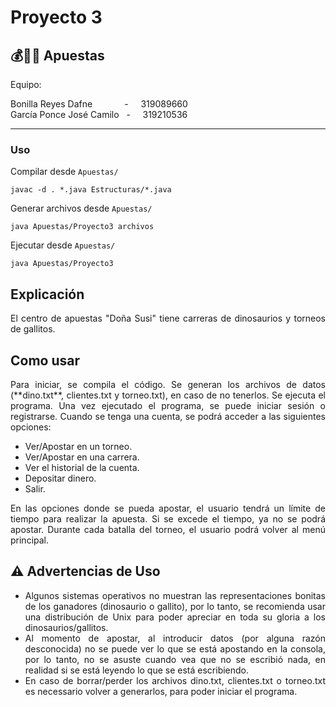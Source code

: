 # Proyecto 3

## 💰🦖🐓 Apuestas

Equipo:

Bonilla Reyes Dafne &nbsp; &nbsp; &nbsp; &nbsp; &nbsp; &nbsp; - &nbsp; &nbsp; 319089660  
García Ponce José Camilo &nbsp; - &nbsp; &nbsp; 319210536

---

### Uso

Compilar desde `Apuestas/`

```
javac -d . *.java Estructuras/*.java
```

Generar archivos desde `Apuestas/`

```
java Apuestas/Proyecto3 archivos
```

Ejecutar desde `Apuestas/`

```
java Apuestas/Proyecto3
```

## Explicación

<div align="justify">
El centro de apuestas "Doña Susi" tiene carreras de dinosaurios y torneos de gallitos.
</div>

## Como usar

<div align="justify">
Para iniciar, se compila el código. Se generan los archivos de datos (**dino.txt**, clientes.txt y torneo.txt), en caso de no tenerlos. Se ejecuta el programa.
Una vez ejecutado el programa, se puede iniciar sesión o registrarse. Cuando se tenga una cuenta, se podrá acceder a las siguientes opciones:

- Ver/Apostar en un torneo.
- Ver/Apostar en una carrera.
- Ver el historial de la cuenta.
- Depositar dinero.
- Salir.

En las opciones donde se pueda apostar, el usuario tendrá un límite de tiempo para realizar la apuesta. Si se excede el tiempo, ya no se podrá apostar.
Durante cada batalla del torneo, el usuario podrá volver al menú principal.

</div>

## ⚠️ Advertencias de Uso

<div align="justify">


- Algunos sistemas operativos no muestran las representaciones bonitas de los ganadores (dinosaurio o gallito), por lo tanto, se recomienda usar una distribución de Unix para poder apreciar en toda su gloria a los dinosaurios/gallitos.
- Al momento de apostar, al introducir datos (por alguna razón desconocida) no se puede ver lo que se está apostando en la consola, por lo tanto, no se asuste cuando vea que no se escribió nada, en realidad si se está leyendo lo que se está escribiendo.
- En caso de borrar/perder los archivos dino.txt, clientes.txt o torneo.txt es necessario volver a generarlos, para poder iniciar el programa.
</div>
